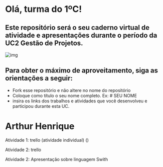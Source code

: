 # Olá, turma do 1ºC! 
## Este repositório será o seu caderno virtual de atividade e apresentações durante o período da UC2 Gestão de Projetos. 

![img](https://blog.acelerato.com/wp-content/uploads/2020/08/5-beneficios-da-gesta%CC%83o-de-projetos-para-a-sua-empresa-1200x640.png)

## Para obter o máximo de aproveitamento, siga as orientações a seguir:

- Fork esse repositório e não altere no nome do repositório
- Coloque como título o seu nome completo. Ex: # SEU NOME
- insira os links dos trabalhos e atividades que você desenvolveu e participou durante esta UC.

# Arthur Henrique

Atividade 1: trello (atividade individual)
()

Atividade 2: trello 

Atividade 2: Apresentação sobre linguagem Swith